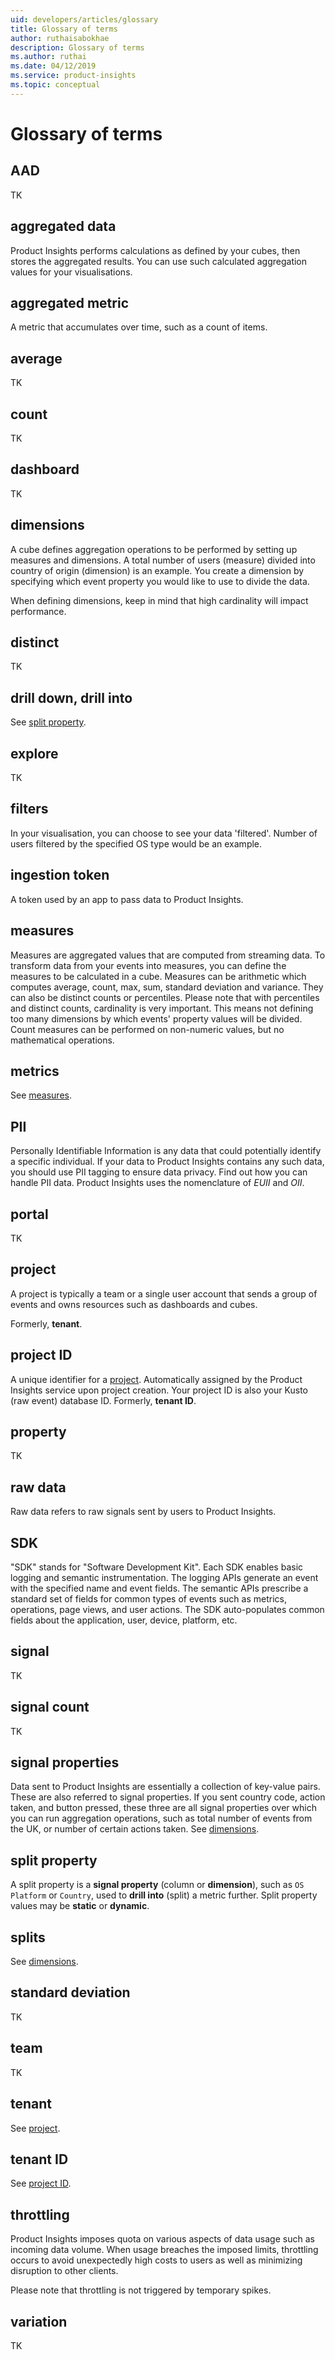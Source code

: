 ```yaml
---
uid: developers/articles/glossary
title: Glossary of terms
author: ruthaisabokhae
description: Glossary of terms
ms.author: ruthai
ms.date: 04/12/2019
ms.service: product-insights
ms.topic: conceptual
---
```

# Glossary of terms

## AAD

TK

## aggregated data

Product Insights performs calculations as defined by your cubes, then stores the
aggregated results. You can use such calculated aggregation values for
your visualisations.

## aggregated metric

A metric that accumulates over time, such as a count of items.

## average

TK

## count

TK

## dashboard

TK

## dimensions

A cube defines aggregation operations to be performed by setting up
measures and dimensions. A total number of users (measure) divided
into country of origin (dimension) is an example. You create a
dimension by specifying which event property you would like to use to
divide the data.

When defining dimensions, keep in mind that high cardinality will
impact performance.

## distinct

TK

## drill down, drill into 

See [split property](#split-property).

## explore

TK

## filters

In your visualisation, you can choose to see your data
'filtered'. Number of users filtered by the specified OS type would be
an example.

## ingestion token

A token used by an app to pass data to Product Insights.

## measures

Measures are aggregated values that are computed from streaming
data. To transform data from your events into measures, you can define
the measures to be calculated in a cube.  Measures can be arithmetic
which computes average, count, max, sum, standard deviation and
variance. They can also be distinct counts or percentiles. Please note
that with percentiles and distinct counts, cardinality is very
important. This means not defining too many dimensions by
which events' property values will be divided.  Count measures can be
performed on non-numeric values, but no mathematical operations.

## metrics

See [measures](#measures).

## PII

Personally Identifiable Information is any data that could potentially
identify a specific individual. If your data to Product Insights
contains any such data, you should use PII tagging to ensure data
privacy.  Find out how you can handle PII data.
Product Insights uses the
nomenclature of _EUII_ and _OII_.  

## portal

TK

## project

A project is typically a team or a single user account that sends a
group of events and owns resources such as dashboards and cubes.

Formerly, **tenant**.

## project ID

A unique identifier for a [project](#project).
Automatically assigned by the Product Insights service upon project creation.
Your project ID is also your Kusto (raw event) database ID.
Formerly, **tenant ID**.

## property

TK

## raw data

Raw data refers to raw signals sent by users to Product Insights.

## SDK

"SDK" stands for "Software Development Kit".  Each SDK enables basic
logging and semantic instrumentation. The logging APIs generate an
event with the specified name and event fields. The semantic APIs
prescribe a standard set of fields for common types of events such as
metrics, operations, page views, and user actions. The SDK
auto-populates common fields about the application, user, device, platform, etc. 

## signal

TK

## signal count

TK

## signal properties

Data sent to Product Insights are essentially a collection of key-value
pairs. These are also referred to signal properties. If you sent
country code, action taken, and button pressed, these three are all
signal properties over which you can run aggregation operations, such
as total number of events from the UK, or number of certain actions
taken. See [dimensions](#dimensions).

## split property

A split property is a **signal property** (column or **dimension**),
such as `OS Platform` or `Country`, used to **drill into** (split) a metric
further.  Split property values may be **static** or **dynamic**.

## splits

See [dimensions](#dimensions).

## standard deviation

TK

## team

TK

## tenant

See [project](#project).

## tenant ID

See [project ID](#project-id).

## throttling

Product Insights imposes quota on various aspects of data usage such as incoming
data volume. When usage breaches the imposed limits, throttling occurs
to avoid unexpectedly high costs to users as well as minimizing
disruption to other clients.

Please note that throttling is not triggered by temporary spikes.

## variation

TK
